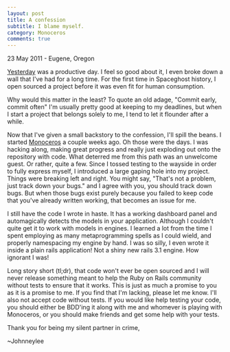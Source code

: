```yaml
---
layout: post
title: A confession
subtitle: I blame myself.
category: Monoceros
comments: true
---
```


<p class="meta">23 May 2011 - Eugene, Oregon</p>

[Yesterday][] was a productive day. I feel so good about it, I even broke down a wall that I've had for a long time. For the first time in Spaceghost history, I open sourced a project before it was even fit for human consumption.

Why would this matter in the least? To quote an old adage, "Commit early, commit often" I'm usually pretty good at keeping to my deadlines, but when I start a project that belongs solely to me, I tend to let it flounder after a while.

Now that I've given a small backstory to the confession, I'll spill the beans. I started [Monoceros][] a couple weeks ago. Oh those were the days. I was hacking along, making great progress and really just exploding out onto the repository with code. What deterred me from this path was an unwelcome guest. Or rather, quite a few. Since I tossed testing to the wayside in order to fully express myself, I introduced a large gaping hole into my project. Things were breaking left and right. You might say, "That's not a problem, just track down your bugs." and I agree with you, you should track down bugs. But when those bugs exist purely because you failed to keep code that you've already written working, that becomes an issue for me.

I still have the code I wrote in haste. It has a working dashboard panel and automagically detects the models in your application. Although I couldn't quite get it to work with models in engines. I learned a lot from the time I spent employing as many metaprogramming spells as I could wield, and properly namespacing my engine by hand. I was so silly, I even wrote it inside a plain rails application! Not a shiny new rails 3.1 engine. How ignorant I was!

Long story short (tl;dr), that code won't ever be open sourced and I will never release something meant to help the Ruby on Rails community without <a name="tests"> </a>tests to ensure that it works. This is just as much a promise to you as it is a promise to me. If you find that I'm lacking, please let me know. I'll also not accept code without tests. If you would like help testing your code, you should either be BDD'ing it along with me and whomever is playing with Monoceros, or you should make friends and get some help with your tests.

Thank you for being my silent partner in crime,

~Johnneylee

[Yesterday]: /Monoceros/2011/05/22/Monoceros-beginning.html "Monoceros-beginning"
[Monoceros]: https://github.com/Spaceghost/Monoceros "Monoceros@Github"


